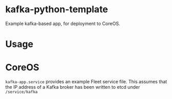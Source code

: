 # kafka-python-template
Example kafka-based app, for deployment to CoreOS.

# Usage

# CoreOS
`kafka-app.service` provides an example Fleet service file. This assumes that the IP address of a Kafka broker has been written to etcd under `/service/kafka`